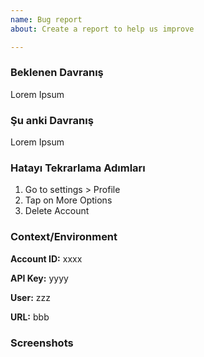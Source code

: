 ```yaml
---
name: Bug report
about: Create a report to help us improve

---
```


### Beklenen Davranış

Lorem Ipsum

### Şu anki Davranış

Lorem Ipsum

### Hatayı Tekrarlama Adımları

1.  Go to settings > Profile
2.  Tap on More Options
3.  Delete Account

### Context/Environment

**Account ID:** xxxx

**API Key:** yyyy

**User:** zzz

**URL:** bbb

### Screenshots
